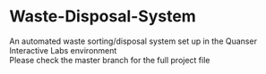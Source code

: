 # Waste-Disposal-System
An automated waste sorting/disposal system set up in the Quanser Interactive Labs environment  
Please check the master branch for the full project file
